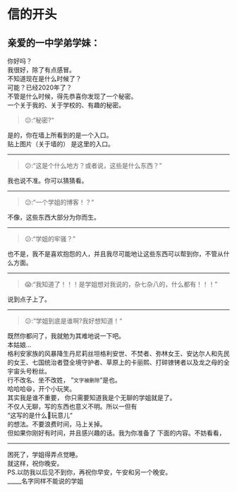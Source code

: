# 信的开头
## 亲爱的一中学弟学妹：
  你好吗？  
  我很好，除了有点感冒。  
  不知道现在是什么时候了？  
  可能？已经2020年了？  
  不管是什么时候，得先恭喜你发现了一个秘密。  
一个关于我的、关于学校的、有趣的秘密。

>:confused::“秘密?“  

  是的，你在墙上所看到的是一个入口。  
贴上图片（关于墙的）  是这里的入口。
___
>:confused::“这是个什么地方？或者说，这些是什么东西？”

  我也说不准。你可以猜猜看。
___    
>:confused::“一个学姐的博客！？“  

  不像，这些东西大部分为你而生。  
___    
>:confused::“学姐的牢骚？”  

  也不是，我不是喜欢抱怨的人，并且我尽可能地让这些东西可以帮到你，不管从什么方面。  
___    
>:scream::“我知道了！！！是学姐想对我说的，杂七杂八的，什么都有！！！”  

  说到点子上了。  
___
>:confused::”学姐到底是谁啊?我好想知道！“

  既然你都问了，我就勉为其难地说一下吧。  
  本姑娘…  
格利安家族的风暴降生丹尼莉丝坦格利安世、不焚者、弥林女王、安达尔人和先民的女王、七国统治者暨全境守护者、草原上的卡丽熙、打碎镣铐者以及龙之母的全宇宙头号粉丝。  
  行不改名、坐不改姓， 
”`文字被删除`“是也。  
哈哈哈:laughing:，开个小玩笑。  
  其实我是谁不重要，
你只需要知道我是个无聊的学姐就是了。  
不仅人无聊，写的东西也意义不明。所以一但有  
    “这写的是什么:shit:玩意儿“  
的想法。不要浪费时间，马上关掉。  
  但如果你刚好有时间，并且感兴趣的话。我为你准备了
下面的内容。不妨看看，
***
困死了，学姐得弄点觉睡。  
就这样，祝你晚安。  
PS.以防我以后见不到你，再祝你早安，午安和另一个晚安。  
          _____名字同样不能说的学姐
